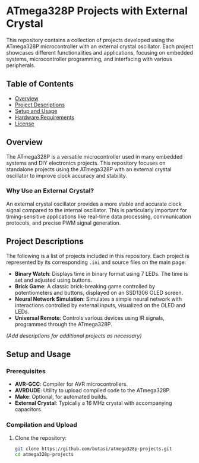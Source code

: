 # ATmega328P Projects with External Crystal

This repository contains a collection of projects developed using the ATmega328P microcontroller with an external crystal oscillator. Each project showcases different functionalities and applications, focusing on embedded systems, microcontroller programming, and interfacing with various peripherals.

## Table of Contents

- [Overview](#overview)
- [Project Descriptions](#project-descriptions)
- [Setup and Usage](#setup-and-usage)
- [Hardware Requirements](#hardware-requirements)
- [License](#license)

## Overview

The ATmega328P is a versatile microcontroller used in many embedded systems and DIY electronics projects. This repository focuses on standalone projects using the ATmega328P with an external crystal oscillator to improve clock accuracy and stability.

### Why Use an External Crystal?

An external crystal oscillator provides a more stable and accurate clock signal compared to the internal oscillator. This is particularly important for timing-sensitive applications like real-time data processing, communication protocols, and precise PWM signal generation.

## Project Descriptions

The following is a list of projects included in this repository. Each project is represented by its corresponding `.ini` and source files on the main page:

- **Binary Watch**: Displays time in binary format using 7 LEDs. The time is set and adjusted using buttons.
- **Brick Game**: A classic brick-breaking game controlled by potentiometers and buttons, displayed on an SSD1306 OLED screen.
- **Neural Network Simulation**: Simulates a simple neural network with interactions controlled by external inputs, visualized on the OLED and LEDs.
- **Universal Remote**: Controls various devices using IR signals, programmed through the ATmega328P.

*(Add descriptions for additional projects as necessary)*

## Setup and Usage

### Prerequisites

- **AVR-GCC**: Compiler for AVR microcontrollers.
- **AVRDUDE**: Utility to upload compiled code to the ATmega328P.
- **Make**: Optional, for automated builds.
- **External Crystal**: Typically a 16 MHz crystal with accompanying capacitors.

### Compilation and Upload

1. Clone the repository:
   ```bash
   git clone https://github.com/butasi/atmega328p-projects.git
   cd atmega328p-projects
